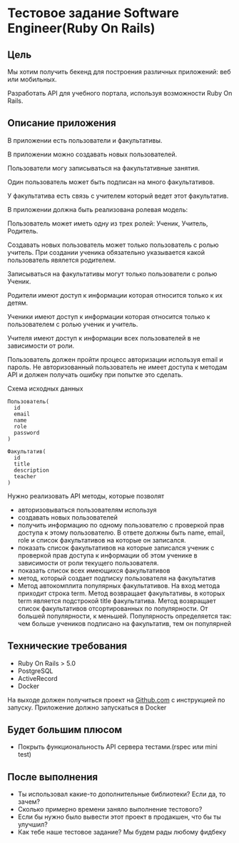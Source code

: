 # Тестовое задание Software Engineer(Ruby On Rails)

## Цель
Мы хотим получить бекенд для построения различных приложений: веб или мобильных.

Разработать API для учебного портала, используя возможности Ruby On Rails.
## Описание приложения

В приложении есть пользователи и факультативы.

В приложении можно создавать новых пользователей.

Пользователи могу записываться на факультативные занятия.

Один пользователь может быть подписан на много факультативов.

У факультатива есть связь с учителем который ведет этот факультатив.

В приложении должна быть реализована ролевая модель:

Пользователь может иметь одну из трех ролей: Ученик, Учитель, Родитель.

Создавать новых пользователь может только пользователь с ролью учитель. При создании ученика обязательно указывается какой пользователь явялется родителем.

Записываться на факультативы могут только пользователи с ролью Ученик.

Родители имеют доступ к информации которая относится только к их детям.

Ученики имеют доступ к информации которая относится только к пользователем с ролью ученик и учитель.

Учителя имеют доступ к информации всех пользователей в не зависимости от роли.

Пользователь должен пройти процесс авторизации используя email и пароль. Не авторизованный пользователь не имеет доступа к методам API и должен получать ошибку при попытке это сделать.

Схема исходных данных

```
Пользователь(
  id
  email
  name
  role
  password
)

Факультатив(
  id
  title
  description
  teacher
)
```

Нужно реализовать API методы, которые позволят

- авторизовываться пользователям используя 
- создавать новых пользователей
- получить информацию по одному пользователю с проверкой прав доступа к этому пользователю. В ответе должны быть name, email, role и список факультативов на которые он записался.
- показать список факультативов на которые записался ученик с проверкой прав доступа к информации об этом ученике в зависимости от роли текущего пользователя.
- показать список всех имеющихся факультативов
- метод, который создает подписку пользователя на факультатив
- Метод автокомплита популярных факультативов. На вход метода приходит строка term. Метод возвращает факультативы, в которых term является подстрокой title факультатива. Метод возвращает список факультативов отсортированных по популярности. От большей популярности, к меньшей. Популярность определяется так: чем больше учеников подписано на факультатив, тем он популярней

## Технические требования

- Ruby On Rails > 5.0
- PostgreSQL
- ActiveRecord
- Docker

На выходе должен получиться проект на [Github.com](http://github.com/) с инструкцией по запуску. Приложение должно запускаться в Docker

## Будет большим плюсом

- Покрыть функциональность API сервера тестами.(rspec или mini test)

## После выполнения

- Ты использовал какие-то дополнительные библиотеки? Если да, то зачем?
- Сколько примерно времени заняло выполнение тестового?
- Если бы нужно было вывести этот проект в продакшен, что бы ты улучшил?
- Как тебе наше тестовое задание? Мы будем рады любому фидбеку
